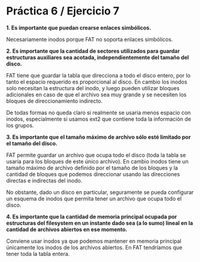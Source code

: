 # Práctica 6 / Ejercicio 7

**1. Es importante que puedan crearse enlaces simbólicos.**

Necesariamente inodos porque FAT no soporta enlaces simbólicos.

**2. Es importante que la cantidad de sectores utilizados para guardar estructuras auxiliares sea acotada, independientemente del tamaño del disco.**

FAT tiene que guardar la tabla que direcciona a todo el disco entero, por lo tanto el espacio requerido es proporcional al disco. En cambio los inodos solo necesitan la estructura del inodo, y luego pueden utilizar bloques adicionales en caso de que el archivo sea muy grande y se necesiten los bloques de direccionamiento indirecto.

De todas formas no queda claro si realmente se usaría menos espacio con inodos, especialmente si usamos ext2 que contiene toda la información de los grupos.

**3. Es importante que el tamaño máximo de archivo sólo esté limitado por el tamaño del disco.**

FAT permite guardar un archivo que ocupa todo el disco (toda la tabla se usaría para los bloques de este único archivo). En cambio inodos tiene un tamaño máximo de archivo definido por el tamaño de los bloques y la cantidad de bloques que podemos direccionar usando las direcciones directas e indirectas del inodo.

No obstante, dado un disco en particular, seguramente se pueda configurar un esquema de inodos que permita tener un archivo que ocupa todo el disco.

**4. Es importante que la cantidad de memoria principal ocupada por estructuras del filesystem en un instante dado sea (a lo sumo) lineal en la cantidad de archivos abiertos en ese momento.**

Conviene usar inodos ya que podemos mantener en memoria principal únicamente los inodos de los archivos abiertos. En FAT tendríamos que tener toda la tabla entera.
